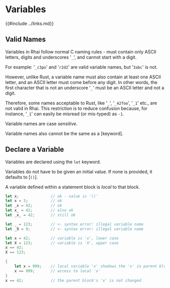 Variables
=========

{{#include ../links.md}}

Valid Names
-----------

Variables in Rhai follow normal C naming rules - must contain only ASCII letters, digits and underscores '`_`',
and cannot start with a digit.

For example: '`_c3po`' and '`r2d2`' are valid variable names, but '`3abc`' is not.

However, unlike Rust, a variable name must also contain at least one ASCII letter, and an ASCII letter must come before any digit.
In other words, the first character that is not an underscore '`_`' must be an ASCII letter and not a digit.

Therefore, some names acceptable to Rust, like '`_`', '`_42foo`', '`_1`' etc., are not valid in Rhai.
This restriction is to reduce confusion because, for instance, '`_1`' can easily be misread (or mis-typed) as `-1`.

Variable names are case _sensitive_.

Variable names also cannot be the same as a [keyword].


Declare a Variable
------------------

Variables are declared using the `let` keyword.

Variables do not have to be given an initial value.
If none is provided, it defaults to [`()`].

A variable defined within a statement block is _local_ to that block.

```rust
let x;              // ok - value is '()'
let x = 3;          // ok
let _x = 42;        // ok
let x_ = 42;        // also ok
let _x_ = 42;       // still ok

let _ = 123;        // <- syntax error: illegal variable name
let _9 = 9;         // <- syntax error: illegal variable name

let x = 42;         // variable is 'x', lower case
let X = 123;        // variable is 'X', upper case
x == 42;
X == 123;

{
    let x = 999;    // local variable 'x' shadows the 'x' in parent block
    x == 999;       // access to local 'x'
}
x == 42;            // the parent block's 'x' is not changed
```
